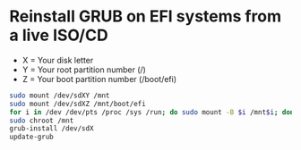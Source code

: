 # Reinstall GRUB on EFI systems from a live ISO/CD

- X = Your disk letter
- Y = Your root partition number (/)
- Z = Your boot partition number (/boot/efi)

```bash
sudo mount /dev/sdXY /mnt
sudo mount /dev/sdXZ /mnt/boot/efi
for i in /dev /dev/pts /proc /sys /run; do sudo mount -B $i /mnt$i; done
sudo chroot /mnt
grub-install /dev/sdX
update-grub
```
